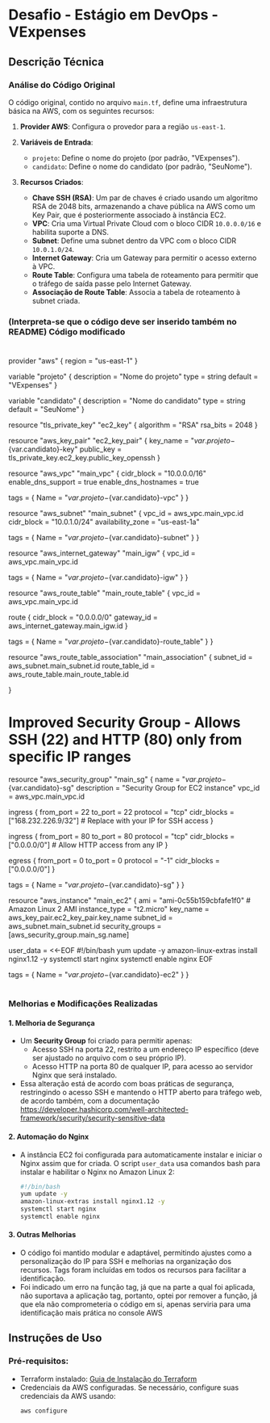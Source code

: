 # Desafio - Estágio em DevOps - VExpenses

## Descrição Técnica

### Análise do Código Original
O código original, contido no arquivo `main.tf`, define uma infraestrutura básica na AWS, com os seguintes recursos:

1. **Provider AWS**: Configura o provedor para a região `us-east-1`.
   
2. **Variáveis de Entrada**:
   - `projeto`: Define o nome do projeto (por padrão, "VExpenses").
   - `candidato`: Define o nome do candidato (por padrão, "SeuNome").

3. **Recursos Criados**:
   - **Chave SSH (RSA)**: Um par de chaves é criado usando um algoritmo RSA de 2048 bits, armazenando a chave pública na AWS como um Key Pair, que é posteriormente associado à instância EC2.
   - **VPC**: Cria uma Virtual Private Cloud com o bloco CIDR `10.0.0.0/16` e habilita suporte a DNS.
   - **Subnet**: Define uma subnet dentro da VPC com o bloco CIDR `10.0.1.0/24`.
   - **Internet Gateway**: Cria um Gateway para permitir o acesso externo à VPC.
   - **Route Table**: Configura uma tabela de roteamento para permitir que o tráfego de saída passe pelo Internet Gateway.
   - **Associação de Route Table**: Associa a tabela de roteamento à subnet criada.

### (Interpreta-se que o código deve ser inserido também no README) Código modificado
#  
   
provider "aws" {
  region = "us-east-1"
}

variable "projeto" {
  description = "Nome do projeto"
  type        = string
  default     = "VExpenses"
}

variable "candidato" {
  description = "Nome do candidato"
  type        = string
  default     = "SeuNome"
}

resource "tls_private_key" "ec2_key" {
  algorithm = "RSA"
  rsa_bits  = 2048
}

resource "aws_key_pair" "ec2_key_pair" {
  key_name   = "${var.projeto}-${var.candidato}-key"
  public_key = tls_private_key.ec2_key.public_key_openssh
}

resource "aws_vpc" "main_vpc" {
  cidr_block           = "10.0.0.0/16"
  enable_dns_support   = true
  enable_dns_hostnames = true

  tags = {
    Name = "${var.projeto}-${var.candidato}-vpc"
  }
}

resource "aws_subnet" "main_subnet" {
  vpc_id            = aws_vpc.main_vpc.id
  cidr_block        = "10.0.1.0/24"
  availability_zone = "us-east-1a"

  tags = {
    Name = "${var.projeto}-${var.candidato}-subnet"
  }
}

resource "aws_internet_gateway" "main_igw" {
  vpc_id = aws_vpc.main_vpc.id

  tags = {
    Name = "${var.projeto}-${var.candidato}-igw"
  }
}

resource "aws_route_table" "main_route_table" {
  vpc_id = aws_vpc.main_vpc.id

  route {
    cidr_block = "0.0.0.0/0"
    gateway_id = aws_internet_gateway.main_igw.id
  }

  tags = {
    Name = "${var.projeto}-${var.candidato}-route_table"
  }
}

resource "aws_route_table_association" "main_association" {
  subnet_id      = aws_subnet.main_subnet.id
  route_table_id = aws_route_table.main_route_table.id

}

# Improved Security Group - Allows SSH (22) and HTTP (80) only from specific IP ranges
resource "aws_security_group" "main_sg" {
  name        = "${var.projeto}-${var.candidato}-sg"
  description = "Security Group for EC2 instance"
  vpc_id      = aws_vpc.main_vpc.id

  ingress {
    from_port   = 22
    to_port     = 22
    protocol    = "tcp"
    cidr_blocks = ["168.232.226.9/32"]  # Replace with your IP for SSH access
  }

  ingress {
    from_port   = 80
    to_port     = 80
    protocol    = "tcp"
    cidr_blocks = ["0.0.0.0/0"]  # Allow HTTP access from any IP
  }

  egress {
    from_port   = 0
    to_port     = 0
    protocol    = "-1"
    cidr_blocks = ["0.0.0.0/0"]
  }

  tags = {
    Name = "${var.projeto}-${var.candidato}-sg"
  }
}

resource "aws_instance" "main_ec2" {
  ami           = "ami-0c55b159cbfafe1f0"  # Amazon Linux 2 AMI
  instance_type = "t2.micro"
  key_name      = aws_key_pair.ec2_key_pair.key_name
  subnet_id     = aws_subnet.main_subnet.id
  security_groups = [aws_security_group.main_sg.name]

  user_data = <<-EOF
              #!/bin/bash
              yum update -y
              amazon-linux-extras install nginx1.12 -y
              systemctl start nginx
              systemctl enable nginx
              EOF

  tags = {
    Name = "${var.projeto}-${var.candidato}-ec2"
  }
}

#

### Melhorias e Modificações Realizadas

#### 1. **Melhoria de Segurança**
   - Um **Security Group** foi criado para permitir apenas:
     - Acesso SSH na porta 22, restrito a um endereço IP específico (deve ser ajustado no arquivo com o seu próprio IP).
     - Acesso HTTP na porta 80 de qualquer IP, para acesso ao servidor Nginx que será instalado.
   - Essa alteração está de acordo com boas práticas de segurança, restringindo o acesso SSH e mantendo o HTTP aberto para tráfego web, de acordo também, com a documentação https://developer.hashicorp.com/well-architected-framework/security/security-sensitive-data

#### 2. **Automação do Nginx**
   - A instância EC2 foi configurada para automaticamente instalar e iniciar o Nginx assim que for criada. O script `user_data` usa comandos bash para instalar e habilitar o Nginx no Amazon Linux 2:
     ```bash
     #!/bin/bash
     yum update -y
     amazon-linux-extras install nginx1.12 -y
     systemctl start nginx
     systemctl enable nginx
     ```

#### 3. **Outras Melhorias**
   - O código foi mantido modular e adaptável, permitindo ajustes como a personalização do IP para SSH e melhorias na organização dos recursos. Tags foram incluídas em todos os recursos para facilitar a identificação.
   - Foi indicado um erro na função tag, já que na parte a qual foi aplicada, não suportava a aplicação tag, portanto, optei por remover a função, já que ela não comprometeria o código em si, apenas serviria para uma identificação mais prática no console AWS

## Instruções de Uso

### Pré-requisitos:
- Terraform instalado: [Guia de Instalação do Terraform](https://learn.hashicorp.com/tutorials/terraform/install-cli)
- Credenciais da AWS configuradas. Se necessário, configure suas credenciais da AWS usando:
  ```bash
  aws configure
